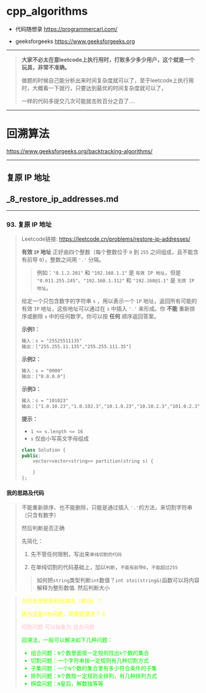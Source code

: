 # cpp_algorithms

* 代码随想录 https://programmercarl.com/

* geeksforgeeks https://www.geeksforgeeks.org

--------------------------------------------------------------------------------
> **大家不必太在意leetcode上执行用时，打败多少多少用户，这个就是一个玩具，非常不准确。**
> 
> 做题的时候自己能分析出来时间复杂度就可以了，至于leetcode上执行用时，大概看一下就行，只要达到最优的时间复杂度就可以了，
> 
> 一样的代码多提交几次可能就击败百分之百了....
--------------------------------------------------------------------------------

# 回溯算法

https://www.geeksforgeeks.org/backtracking-algorithms/

--------------------------------------------------------------------------------

## 复原 IP 地址

## _8_restore_ip_addresses.md

--------------------------------------------------------------------------------

### 93. 复原 IP 地址

> 
> Leetcode链接: https://leetcode.cn/problems/restore-ip-addresses/
>
> **有效 `IP` 地址** 正好由四个整数（每个整数位于 `0` 到 `255` 之间组成，且不能含有前导 `0`），整数之间用 `'.'` 分隔。
> 
> > 例如：`"0.1.2.201"` 和 `"192.168.1.1"` 是 `有效 IP 地址`，但是 `"0.011.255.245"`、`"192.168.1.312"` 和 `"192.168@1.1"` 是 `无效 IP 地址`。
> 
> 给定一个只包含数字的字符串 `s` ，用以表示一个 `IP` 地址，返回所有可能的有效 `IP` 地址，这些地址可以通过在 `s` 中插入 `'.'` 来形成。你 **不能** 重新排序或删除 `s` 中的任何数字。你可以按 **任何** 顺序返回答案。
> 
> 
> **示例1：**
> 
> ```html
> 输入：s = "25525511135"
> 输出：["255.255.11.135","255.255.111.35"]
> ```
> 
> **示例2：**
> 
> ```html
> 输入：s = "0000"
> 输出：["0.0.0.0"]
> ```
> 
> **示例3：**
> 
> ```html
> 输入：s = "101023"
> 输出：["1.0.10.23","1.0.102.3","10.1.0.23","10.10.2.3","101.0.2.3"]
> ```
> 
> **提示：**
> * `1 <= s.length <= 16`
> * `s` 仅由小写英文字母组成
>
> ```c++
> class Solution {
> public:
>     vector<vector<string>> partition(string s) {
> 
>     }
> };
> ```
> 
> 
> 









#### 我的思路及代码


>
> 不能重新排序、也不能删除，只能是通过插入 `'.'`的方法，来切割字符串（只含有数字）
>
> 然后判断是否正确
>
> 先简化：
>
> 1. 先不管任何限制，写出来`单纯切割的代码`
>
> 2. 在单纯切割的代码基础上，加以`判断`，`不能有前导0`，`不能超过255`
>
> > 
> > 如何把`string`类型判断`int`数值？`int stoi(string&)`函数可以将内容解释为整形数值. 然后判断大小
> 
> 
> 


> <font color="yellow">
> 
> 为何会想到用到回溯法（递归）？
>
> 因为这是`切割`问题，常用回溯法？ ()
> 
> </font>
>
> <font color="pink">切割问题 可以抽象为 组合问题</font>
> 
> <font color="gree">
> 
> 回溯法，一般可以解决如下几种问题：
>
> * 组合问题：`N`个数里面按一定规则找出`k`个数的集合
> * 切割问题：一个字符串按一定规则有几种切割方式
> * 子集问题：一个`N`个数的集合里有多少符合条件的子集
> * 排列问题：`N`个数按一定规则全排列，有几种排列方式
> * 棋盘问题：`N`皇后，解数独等等
>
> </font>
>
> 




















